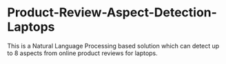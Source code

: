 # Product-Review-Aspect-Detection-Laptops
This is a Natural Language Processing based solution which can detect up to 8 aspects from online product reviews for laptops.

